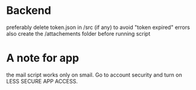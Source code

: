 # Backend

preferably delete token.json in /src (if any) to avoid "token expired" errors
also create the /attachements folder before running script

# A note for app

the mail script works only on smail. Go to account security and turn on LESS SECURE APP ACCESS.
